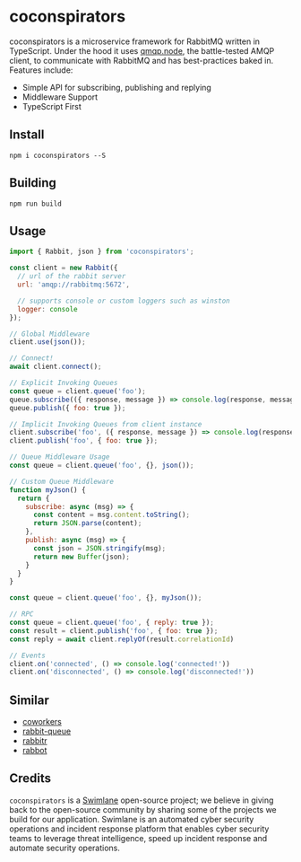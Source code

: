 # coconspirators
coconspirators is a microservice framework for RabbitMQ written in TypeScript. Under the hood it uses 
[qmqp.node](https://github.com/squaremo/amqp.node), the battle-tested AMQP client, to communicate
with RabbitMQ and has best-practices baked in. Features include:

- Simple API for subscribing, publishing and replying
- Middleware Support
- TypeScript First

## Install
`npm i coconspirators --S`

## Building
`npm run build`

## Usage
```javascript
import { Rabbit, json } from 'coconspirators';

const client = new Rabbit({
  // url of the rabbit server
  url: 'amqp://rabbitmq:5672',

  // supports console or custom loggers such as winston
  logger: console
});

// Global Middleware
client.use(json());

// Connect!
await client.connect();

// Explicit Invoking Queues
const queue = client.queue('foo');
queue.subscribe(({ response, message }) => console.log(response, message));
queue.publish({ foo: true });

// Implicit Invoking Queues from client instance
client.subscribe('foo', ({ response, message }) => console.log(response, message));
client.publish('foo', { foo: true });

// Queue Middleware Usage
const queue = client.queue('foo', {}, json());

// Custom Queue Middleware
function myJson() {
  return {
    subscribe: async (msg) => {
      const content = msg.content.toString();
      return JSON.parse(content);
    },
    publish: async (msg) => {
      const json = JSON.stringify(msg);
      return new Buffer(json);
    }
  }
}

const queue = client.queue('foo', {}, myJson());

// RPC
const queue = client.queue('foo', { reply: true });
const result = client.publish('foo', { foo: true });
const reply = await client.replyOf(result.correlationId)

// Events
client.on('connected', () => console.log('connected!'))
client.on('disconnected', () => console.log('disconnected!'))
```

## Similar
- [coworkers](https://github.com/tjmehta/coworkers)
- [rabbit-queue](https://github.com/Workable/rabbit-queue/)
- [rabbitr](https://github.com/urbanmassage/node-rabbitr)
- [rabbot](https://github.com/arobson/rabbot)

## Credits
`coconspirators` is a [Swimlane](http://swimlane.com) open-source project; we believe in giving back to the open-source community by sharing some of the projects we build for our application. Swimlane is an automated cyber security operations and incident response platform that enables cyber security teams to leverage threat intelligence, speed up incident response and automate security operations.
